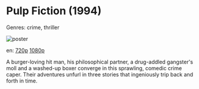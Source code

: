 # Pulp Fiction (1994)

Genres: crime, thriller

![poster](http://image.tmdb.org/t/p/w500/dM2w364MScsjFf8pfMbaWUcWrR.jpg)

en:
  [720p](magnet:?xt=urn:btih:D55F1E840F1BD6576EAD67A4D04E5D6EA294414B&tr=udp://glotorrents.pw:6969/announce&tr=udp://tracker.opentrackr.org:1337/announce&tr=udp://torrent.gresille.org:80/announce&tr=udp://tracker.openbittorrent.com:80&tr=udp://tracker.coppersurfer.tk:6969&tr=udp://tracker.leechers-paradise.org:6969&tr=udp://p4p.arenabg.ch:1337&tr=udp://tracker.internetwarriors.net:1337)
  [1080p](magnet:?xt=urn:btih:3F8F219568B8B229581DDDD7BC5A5E889E906A9B&tr=udp://glotorrents.pw:6969/announce&tr=udp://tracker.opentrackr.org:1337/announce&tr=udp://torrent.gresille.org:80/announce&tr=udp://tracker.openbittorrent.com:80&tr=udp://tracker.coppersurfer.tk:6969&tr=udp://tracker.leechers-paradise.org:6969&tr=udp://p4p.arenabg.ch:1337&tr=udp://tracker.internetwarriors.net:1337)
  


A burger-loving hit man, his philosophical partner, a drug-addled gangster's moll and a washed-up boxer converge in this sprawling, comedic crime caper. Their adventures unfurl in three stories that ingeniously trip back and forth in time.